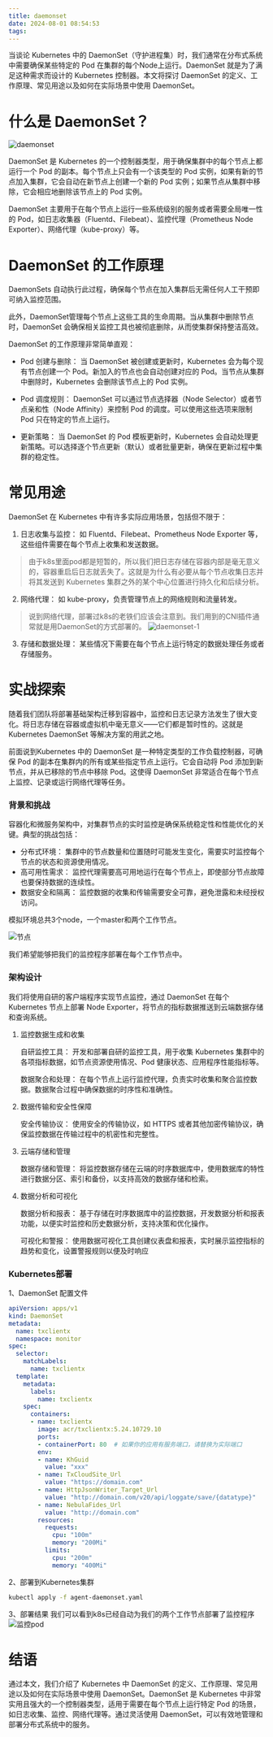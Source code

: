 ```yaml
---
title: daemonset
date: 2024-08-01 08:54:53
tags:
---
```


当谈论 Kubernetes 中的 DaemonSet（守护进程集）时，我们通常在分布式系统中需要确保某些特定的 Pod 在集群的每个Node上运行。DaemonSet 就是为了满足这种需求而设计的 Kubernetes 控制器。本文将探讨 DaemonSet 的定义、工作原理、常见用途以及如何在实际场景中使用 DaemonSet。

# 什么是 DaemonSet？
![daemonset](/images/daemonset/DaemonSets.png)

DaemonSet 是 Kubernetes 的一个控制器类型，用于确保集群中的每个节点上都运行一个 Pod 的副本。每个节点上只会有一个该类型的 Pod 实例，如果有新的节点加入集群，它会自动在新节点上创建一个新的 Pod 实例；如果节点从集群中移除，它会相应地删除该节点上的 Pod 实例。

DaemonSet 主要用于在每个节点上运行一些系统级别的服务或者需要全局唯一性的 Pod，如日志收集器（Fluentd、Filebeat）、监控代理（Prometheus Node Exporter）、网络代理（kube-proxy）等。

# DaemonSet 的工作原理

DaemonSets 自动执行此过程，确保每个节点在加入集群后无需任何人工干预即可纳入监控范围。

此外，DaemonSet管理每个节点上这些工具的生命周期。当从集群中删除节点时，DaemonSet 会确保相关监控工具也被彻底删除，从而使集群保持整洁高效。

DaemonSet 的工作原理非常简单直观：

+ Pod 创建与删除： 当 DaemonSet 被创建或更新时，Kubernetes 会为每个现有节点创建一个 Pod。新加入的节点也会自动创建对应的 Pod。当节点从集群中删除时，Kubernetes 会删除该节点上的 Pod 实例。

+ Pod 调度规则： DaemonSet 可以通过节点选择器（Node Selector）或者节点亲和性（Node Affinity）来控制 Pod 的调度。可以使用这些选项来限制 Pod 只在特定的节点上运行。

+ 更新策略： 当 DaemonSet 的 Pod 模板更新时，Kubernetes 会自动处理更新策略。可以选择逐个节点更新（默认）或者批量更新，确保在更新过程中集群的稳定性。

# 常见用途

DaemonSet 在 Kubernetes 中有许多实际应用场景，包括但不限于：

1. 日志收集与监控： 如 Fluentd、Filebeat、Prometheus Node Exporter 等，这些组件需要在每个节点上收集和发送数据。

> 由于k8s里面pod都是短暂的，所以我们把日志存储在容器内部是毫无意义的，容器重启后日志就丢失了。这就是为什么有必要从每个节点收集日志并将其发送到 Kubernetes 集群之外的某个中心位置进行持久化和后续分析。

2. 网络代理： 如 kube-proxy，负责管理节点上的网络规则和流量转发。

> 说到网络代理，部署过k8s的老铁们应该会注意到。我们用到的CNI插件通常就是用DaemonSet的方式部署的。
    ![daemonset-1](/images/daemonset/daemonset-1.png)

3. 存储和数据处理： 某些情况下需要在每个节点上运行特定的数据处理任务或者存储服务。

# 实战探索

随着我们团队将部署基础架构迁移到容器中，监控和日志记录方法发生了很大变化。将日志存储在容器或虚拟机中毫无意义——它们都是暂时性的。这就是 Kubernetes DaemonSet 等解决方案的用武之地。

前面说到Kubernetes 中的 DaemonSet 是一种特定类型的工作负载控制器，可确保 Pod 的副本在集群内的所有或某些指定节点上运行。它会自动将 Pod 添加到新节点，并从已移除的节点中移除 Pod。这使得 DaemonSet 非常适合在每个节点上监控、记录或运行网络代理等任务。 

### 背景和挑战

容器化和微服务架构中，对集群节点的实时监控是确保系统稳定性和性能优化的关键。典型的挑战包括：

+ 分布式环境： 集群中的节点数量和位置随时可能发生变化，需要实时监控每个节点的状态和资源使用情况。
+ 高可用性需求： 监控代理需要高可用地运行在每个节点上，即使部分节点故障也要保持数据的连续性。
+ 数据安全和隔离： 监控数据的收集和传输需要安全可靠，避免泄露和未经授权访问。

模拟环境总共3个node，一个master和两个工作节点。

![节点](/images/daemonset/nodes.png)

我们希望能够把我们的监控程序部署在每个工作节点中。

### 架构设计
我们将使用自研的客户端程序实现节点监控，通过 DaemonSet 在每个 Kubernetes 节点上部署 Node Exporter，将节点的指标数据推送到云端数据存储和查询系统。

1. 监控数据生成和收集

    自研监控工具： 开发和部署自研的监控工具，用于收集 Kubernetes 集群中的各项指标数据，如节点资源使用情况、Pod 健康状态、应用程序性能指标等。

    数据聚合和处理： 在每个节点上运行监控代理，负责实时收集和聚合监控数据。数据聚合过程中确保数据的时序性和准确性。

2. 数据传输和安全性保障

    安全传输协议： 使用安全的传输协议，如 HTTPS 或者其他加密传输协议，确保监控数据在传输过程中的机密性和完整性。

3. 云端存储和管理

    数据存储和管理： 将监控数据存储在云端的时序数据库中，使用数据库的特性进行数据分区、索引和备份，以支持高效的数据存储和检索。

4. 数据分析和可视化

    数据分析和报表： 基于存储在时序数据库中的监控数据，开发数据分析和报表功能，以便实时监控和历史数据分析，支持决策和优化操作。

    可视化和警报： 使用数据可视化工具创建仪表盘和报表，实时展示监控指标的趋势和变化，设置警报规则以便及时响应

### Kubernetes部署
1、DaemonSet 配置文件
```yaml
apiVersion: apps/v1
kind: DaemonSet
metadata:
  name: txclientx
  namespace: monitor
spec:
  selector:
    matchLabels:
      name: txclientx
  template:
    metadata:
      labels:
        name: txclientx
    spec:
      containers:
      - name: txclientx
        image: acr/txclientx:5.24.10729.10
        ports:
        - containerPort: 80  # 如果你的应用有服务端口，请替换为实际端口
        env:
        - name: KhGuid
          value: "xxx"
        - name: TxCloudSite_Url
          value: "https://domain.com"
        - name: HttpJsonWriter_Target_Url
          value: "http://domain.com/v20/api/loggate/save/{datatype}"
        - name: NebulaFides_Url
          value: "http://domain.com"
        resources:
          requests:
            cpu: "100m"
            memory: "200Mi"
          limits:
            cpu: "200m"
            memory: "400Mi"

```
2、部署到Kubernetes集群
```bash
kubectl apply -f agent-daemonset.yaml
```

3、部署结果
我们可以看到k8s已经自动为我们的两个工作节点部署了监控程序
![监控pod](/images/daemonset/daemonset-pods.png)


# 结语

通过本文，我们介绍了 Kubernetes 中 DaemonSet 的定义、工作原理、常见用途以及如何在实际场景中使用 DaemonSet。DaemonSet 是 Kubernetes 中非常实用且强大的一个控制器类型，适用于需要在每个节点上运行特定 Pod 的场景，如日志收集、监控、网络代理等。通过灵活使用 DaemonSet，可以有效地管理和部署分布式系统中的服务。